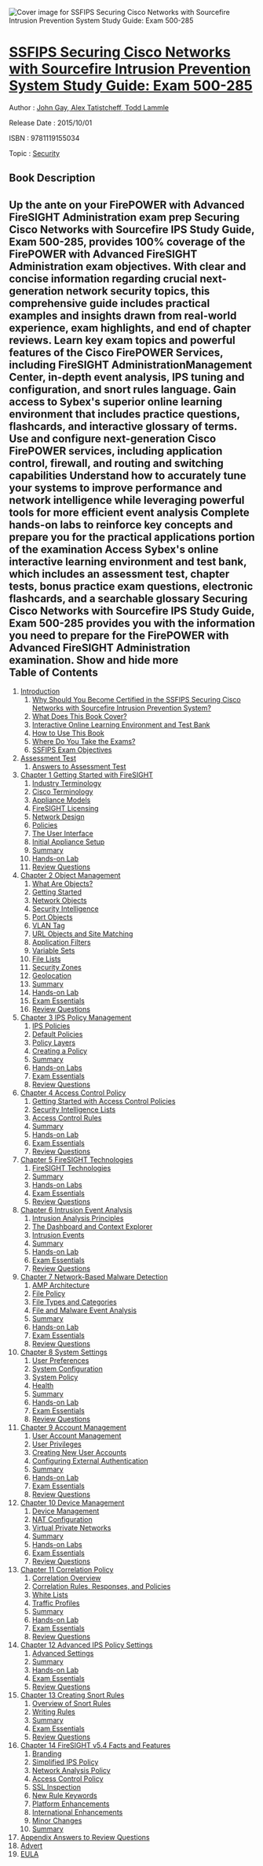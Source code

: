 ![Cover image for SSFIPS Securing Cisco Networks with Sourcefire Intrusion Prevention System Study Guide: Exam 500-285](https://imgdetail.ebookreading.net/cover/cover/security/EB9781119155034.jpg)

[SSFIPS Securing Cisco Networks with Sourcefire Intrusion Prevention System Study Guide: Exam 500-285](https://ebookreading.net/view/book/SSFIPS+Securing+Cisco+Networks+with+Sourcefire+Intrusion+Prevention+System+Study+Guide%3A+Exam+500-285-EB9781119155034_1.html "SSFIPS Securing Cisco Networks with Sourcefire Intrusion Prevention System Study Guide: Exam 500-285")
====================================================================================================================

Author : [John Gay](https://ebookreading.net/search/author/John+Gay),[ Alex Tatistcheff](https://ebookreading.net/search/author/+Alex+Tatistcheff),[ Todd Lammle](https://ebookreading.net/search/author/+Todd+Lammle)

Release Date : 2015/10/01

ISBN : 9781119155034

Topic : [Security](https://ebookreading.net/search/category/security)

Book Description
-----------------

 Up the ante on your FirePOWER with Advanced FireSIGHT Administration exam prep
Securing Cisco Networks with Sourcefire IPS Study Guide, Exam 500-285, provides 100% coverage of the FirePOWER with Advanced FireSIGHT Administration exam objectives. With clear and concise information regarding crucial next-generation network security topics, this comprehensive guide includes practical examples and insights drawn from real-world experience, exam highlights, and end of chapter reviews.  Learn key exam topics and powerful features of the Cisco FirePOWER Services, including FireSIGHT AdministrationManagement Center, in-depth event analysis, IPS tuning and configuration, and snort rules language.
Gain access to Sybex's superior online learning environment that includes practice questions, flashcards, and interactive glossary of terms.
Use and configure next-generation Cisco FirePOWER services, including application control, firewall, and routing and switching capabilities
Understand how to accurately tune your systems to improve performance and network intelligence while leveraging powerful tools for more efficient event analysis
Complete hands-on labs to reinforce key concepts and prepare you for the practical applications portion of the examination
Access Sybex's online interactive learning environment and test bank, which includes an assessment test, chapter tests, bonus practice exam questions, electronic flashcards, and a searchable glossary
Securing Cisco Networks with Sourcefire IPS Study Guide, Exam 500-285 provides you with the information you need to prepare for the FirePOWER with Advanced FireSIGHT Administration examination.
        Show and hide more                
Table of Contents
-----------------

1. [Introduction](https://ebookreading.net/view/book/SSFIPS+Securing+Cisco+Networks+with+Sourcefire+Intrusion+Prevention+System+Study+Guide%3A+Exam+500-285-EB9781119155034_8.html)
    1. [Why Should You Become Certified in the SSFIPS Securing Cisco Networks with Sourcefire Intrusion Prevention System?](https://ebookreading.net/view/book/SSFIPS+Securing+Cisco+Networks+with+Sourcefire+Intrusion+Prevention+System+Study+Guide%3A+Exam+500-285-EB9781119155034_8.html#c1_2)
    1. [What Does This Book Cover?](https://ebookreading.net/view/book/SSFIPS+Securing+Cisco+Networks+with+Sourcefire+Intrusion+Prevention+System+Study+Guide%3A+Exam+500-285-EB9781119155034_8.html#c1_3)
    1. [Interactive Online Learning Environment and Test Bank](https://ebookreading.net/view/book/SSFIPS+Securing+Cisco+Networks+with+Sourcefire+Intrusion+Prevention+System+Study+Guide%3A+Exam+500-285-EB9781119155034_8.html#c1_4)
    1. [How to Use This Book](https://ebookreading.net/view/book/SSFIPS+Securing+Cisco+Networks+with+Sourcefire+Intrusion+Prevention+System+Study+Guide%3A+Exam+500-285-EB9781119155034_8.html#c1_5)
    1. [Where Do You Take the Exams?](https://ebookreading.net/view/book/SSFIPS+Securing+Cisco+Networks+with+Sourcefire+Intrusion+Prevention+System+Study+Guide%3A+Exam+500-285-EB9781119155034_8.html#c1_6)
    1. [SSFIPS Exam Objectives](https://ebookreading.net/view/book/SSFIPS+Securing+Cisco+Networks+with+Sourcefire+Intrusion+Prevention+System+Study+Guide%3A+Exam+500-285-EB9781119155034_8.html#c1_7)
1. [Assessment Test](https://ebookreading.net/view/book/SSFIPS+Securing+Cisco+Networks+with+Sourcefire+Intrusion+Prevention+System+Study+Guide%3A+Exam+500-285-EB9781119155034_9.html)
    1. [Answers to Assessment Test](https://ebookreading.net/view/book/SSFIPS+Securing+Cisco+Networks+with+Sourcefire+Intrusion+Prevention+System+Study+Guide%3A+Exam+500-285-EB9781119155034_9.html#h2_001)
1. [Chapter 1 Getting Started with FireSIGHT](https://ebookreading.net/view/book/SSFIPS+Securing+Cisco+Networks+with+Sourcefire+Intrusion+Prevention+System+Study+Guide%3A+Exam+500-285-EB9781119155034_10.html)
    1. [Industry Terminology](https://ebookreading.net/view/book/SSFIPS+Securing+Cisco+Networks+with+Sourcefire+Intrusion+Prevention+System+Study+Guide%3A+Exam+500-285-EB9781119155034_10.html#c1_1)
    1. [Cisco Terminology](https://ebookreading.net/view/book/SSFIPS+Securing+Cisco+Networks+with+Sourcefire+Intrusion+Prevention+System+Study+Guide%3A+Exam+500-285-EB9781119155034_10.html#c1_2)
    1. [Appliance Models](https://ebookreading.net/view/book/SSFIPS+Securing+Cisco+Networks+with+Sourcefire+Intrusion+Prevention+System+Study+Guide%3A+Exam+500-285-EB9781119155034_10.html#c1_3)
    1. [FireSIGHT Licensing](https://ebookreading.net/view/book/SSFIPS+Securing+Cisco+Networks+with+Sourcefire+Intrusion+Prevention+System+Study+Guide%3A+Exam+500-285-EB9781119155034_10.html#c1_4)
    1. [Network Design](https://ebookreading.net/view/book/SSFIPS+Securing+Cisco+Networks+with+Sourcefire+Intrusion+Prevention+System+Study+Guide%3A+Exam+500-285-EB9781119155034_10.html#c1_5)
    1. [Policies](https://ebookreading.net/view/book/SSFIPS+Securing+Cisco+Networks+with+Sourcefire+Intrusion+Prevention+System+Study+Guide%3A+Exam+500-285-EB9781119155034_10.html#c1_6)
    1. [The User Interface](https://ebookreading.net/view/book/SSFIPS+Securing+Cisco+Networks+with+Sourcefire+Intrusion+Prevention+System+Study+Guide%3A+Exam+500-285-EB9781119155034_10.html#c1_7)
    1. [Initial Appliance Setup](https://ebookreading.net/view/book/SSFIPS+Securing+Cisco+Networks+with+Sourcefire+Intrusion+Prevention+System+Study+Guide%3A+Exam+500-285-EB9781119155034_10.html#c1_8)
    1. [Summary](https://ebookreading.net/view/book/SSFIPS+Securing+Cisco+Networks+with+Sourcefire+Intrusion+Prevention+System+Study+Guide%3A+Exam+500-285-EB9781119155034_10.html#c1_9)
    1. [Hands-on Lab](https://ebookreading.net/view/book/SSFIPS+Securing+Cisco+Networks+with+Sourcefire+Intrusion+Prevention+System+Study+Guide%3A+Exam+500-285-EB9781119155034_10.html#c1_10)
    1. [Review Questions](https://ebookreading.net/view/book/SSFIPS+Securing+Cisco+Networks+with+Sourcefire+Intrusion+Prevention+System+Study+Guide%3A+Exam+500-285-EB9781119155034_10.html#c1_11)
1. [Chapter 2 Object Management](https://ebookreading.net/view/book/SSFIPS+Securing+Cisco+Networks+with+Sourcefire+Intrusion+Prevention+System+Study+Guide%3A+Exam+500-285-EB9781119155034_11.html)
    1. [What Are Objects?](https://ebookreading.net/view/book/SSFIPS+Securing+Cisco+Networks+with+Sourcefire+Intrusion+Prevention+System+Study+Guide%3A+Exam+500-285-EB9781119155034_11.html#c2_2)
    1. [Getting Started](https://ebookreading.net/view/book/SSFIPS+Securing+Cisco+Networks+with+Sourcefire+Intrusion+Prevention+System+Study+Guide%3A+Exam+500-285-EB9781119155034_11.html#c2_3)
    1. [Network Objects](https://ebookreading.net/view/book/SSFIPS+Securing+Cisco+Networks+with+Sourcefire+Intrusion+Prevention+System+Study+Guide%3A+Exam+500-285-EB9781119155034_11.html#c2_4)
    1. [Security Intelligence](https://ebookreading.net/view/book/SSFIPS+Securing+Cisco+Networks+with+Sourcefire+Intrusion+Prevention+System+Study+Guide%3A+Exam+500-285-EB9781119155034_11.html#c2_5)
    1. [Port Objects](https://ebookreading.net/view/book/SSFIPS+Securing+Cisco+Networks+with+Sourcefire+Intrusion+Prevention+System+Study+Guide%3A+Exam+500-285-EB9781119155034_11.html#c2_6)
    1. [VLAN Tag](https://ebookreading.net/view/book/SSFIPS+Securing+Cisco+Networks+with+Sourcefire+Intrusion+Prevention+System+Study+Guide%3A+Exam+500-285-EB9781119155034_11.html#c2_7)
    1. [URL Objects and Site Matching](https://ebookreading.net/view/book/SSFIPS+Securing+Cisco+Networks+with+Sourcefire+Intrusion+Prevention+System+Study+Guide%3A+Exam+500-285-EB9781119155034_11.html#c2_8)
    1. [Application Filters](https://ebookreading.net/view/book/SSFIPS+Securing+Cisco+Networks+with+Sourcefire+Intrusion+Prevention+System+Study+Guide%3A+Exam+500-285-EB9781119155034_11.html#c2_9)
    1. [Variable Sets](https://ebookreading.net/view/book/SSFIPS+Securing+Cisco+Networks+with+Sourcefire+Intrusion+Prevention+System+Study+Guide%3A+Exam+500-285-EB9781119155034_11.html#c2_10)
    1. [File Lists](https://ebookreading.net/view/book/SSFIPS+Securing+Cisco+Networks+with+Sourcefire+Intrusion+Prevention+System+Study+Guide%3A+Exam+500-285-EB9781119155034_11.html#c2_11)
    1. [Security Zones](https://ebookreading.net/view/book/SSFIPS+Securing+Cisco+Networks+with+Sourcefire+Intrusion+Prevention+System+Study+Guide%3A+Exam+500-285-EB9781119155034_11.html#c2_12)
    1. [Geolocation](https://ebookreading.net/view/book/SSFIPS+Securing+Cisco+Networks+with+Sourcefire+Intrusion+Prevention+System+Study+Guide%3A+Exam+500-285-EB9781119155034_11.html#c2_13)
    1. [Summary](https://ebookreading.net/view/book/SSFIPS+Securing+Cisco+Networks+with+Sourcefire+Intrusion+Prevention+System+Study+Guide%3A+Exam+500-285-EB9781119155034_11.html#c2_14)
    1. [Hands-on Lab](https://ebookreading.net/view/book/SSFIPS+Securing+Cisco+Networks+with+Sourcefire+Intrusion+Prevention+System+Study+Guide%3A+Exam+500-285-EB9781119155034_11.html#c2_15)
    1. [Exam Essentials](https://ebookreading.net/view/book/SSFIPS+Securing+Cisco+Networks+with+Sourcefire+Intrusion+Prevention+System+Study+Guide%3A+Exam+500-285-EB9781119155034_11.html#c2_16)
    1. [Review Questions](https://ebookreading.net/view/book/SSFIPS+Securing+Cisco+Networks+with+Sourcefire+Intrusion+Prevention+System+Study+Guide%3A+Exam+500-285-EB9781119155034_11.html#c2_17)
1. [Chapter 3 IPS Policy Management](https://ebookreading.net/view/book/SSFIPS+Securing+Cisco+Networks+with+Sourcefire+Intrusion+Prevention+System+Study+Guide%3A+Exam+500-285-EB9781119155034_12.html)
    1. [IPS Policies](https://ebookreading.net/view/book/SSFIPS+Securing+Cisco+Networks+with+Sourcefire+Intrusion+Prevention+System+Study+Guide%3A+Exam+500-285-EB9781119155034_12.html#c3_1)
    1. [Default Policies](https://ebookreading.net/view/book/SSFIPS+Securing+Cisco+Networks+with+Sourcefire+Intrusion+Prevention+System+Study+Guide%3A+Exam+500-285-EB9781119155034_12.html#c3_2)
    1. [Policy Layers](https://ebookreading.net/view/book/SSFIPS+Securing+Cisco+Networks+with+Sourcefire+Intrusion+Prevention+System+Study+Guide%3A+Exam+500-285-EB9781119155034_12.html#c3_3)
    1. [Creating a Policy](https://ebookreading.net/view/book/SSFIPS+Securing+Cisco+Networks+with+Sourcefire+Intrusion+Prevention+System+Study+Guide%3A+Exam+500-285-EB9781119155034_12.html#c3_4)
    1. [Summary](https://ebookreading.net/view/book/SSFIPS+Securing+Cisco+Networks+with+Sourcefire+Intrusion+Prevention+System+Study+Guide%3A+Exam+500-285-EB9781119155034_12.html#c3_5)
    1. [Hands-on Labs](https://ebookreading.net/view/book/SSFIPS+Securing+Cisco+Networks+with+Sourcefire+Intrusion+Prevention+System+Study+Guide%3A+Exam+500-285-EB9781119155034_12.html#c3_6)
    1. [Exam Essentials](https://ebookreading.net/view/book/SSFIPS+Securing+Cisco+Networks+with+Sourcefire+Intrusion+Prevention+System+Study+Guide%3A+Exam+500-285-EB9781119155034_12.html#c3_7)
    1. [Review Questions](https://ebookreading.net/view/book/SSFIPS+Securing+Cisco+Networks+with+Sourcefire+Intrusion+Prevention+System+Study+Guide%3A+Exam+500-285-EB9781119155034_12.html#c3_8)
1. [Chapter 4 Access Control Policy](https://ebookreading.net/view/book/SSFIPS+Securing+Cisco+Networks+with+Sourcefire+Intrusion+Prevention+System+Study+Guide%3A+Exam+500-285-EB9781119155034_13.html)
    1. [Getting Started with Access Control Policies](https://ebookreading.net/view/book/SSFIPS+Securing+Cisco+Networks+with+Sourcefire+Intrusion+Prevention+System+Study+Guide%3A+Exam+500-285-EB9781119155034_13.html#c4_2)
    1. [Security Intelligence Lists](https://ebookreading.net/view/book/SSFIPS+Securing+Cisco+Networks+with+Sourcefire+Intrusion+Prevention+System+Study+Guide%3A+Exam+500-285-EB9781119155034_13.html#c4_3)
    1. [Access Control Rules](https://ebookreading.net/view/book/SSFIPS+Securing+Cisco+Networks+with+Sourcefire+Intrusion+Prevention+System+Study+Guide%3A+Exam+500-285-EB9781119155034_13.html#c4_4)
    1. [Summary](https://ebookreading.net/view/book/SSFIPS+Securing+Cisco+Networks+with+Sourcefire+Intrusion+Prevention+System+Study+Guide%3A+Exam+500-285-EB9781119155034_13.html#c4_5)
    1. [Hands-on Lab](https://ebookreading.net/view/book/SSFIPS+Securing+Cisco+Networks+with+Sourcefire+Intrusion+Prevention+System+Study+Guide%3A+Exam+500-285-EB9781119155034_13.html#c4_6)
    1. [Exam Essentials](https://ebookreading.net/view/book/SSFIPS+Securing+Cisco+Networks+with+Sourcefire+Intrusion+Prevention+System+Study+Guide%3A+Exam+500-285-EB9781119155034_13.html#c4_7)
    1. [Review Questions](https://ebookreading.net/view/book/SSFIPS+Securing+Cisco+Networks+with+Sourcefire+Intrusion+Prevention+System+Study+Guide%3A+Exam+500-285-EB9781119155034_13.html#c04-exsec-0001)
1. [Chapter 5 FireSIGHT Technologies](https://ebookreading.net/view/book/SSFIPS+Securing+Cisco+Networks+with+Sourcefire+Intrusion+Prevention+System+Study+Guide%3A+Exam+500-285-EB9781119155034_14.html)
    1. [FireSIGHT Technologies](https://ebookreading.net/view/book/SSFIPS+Securing+Cisco+Networks+with+Sourcefire+Intrusion+Prevention+System+Study+Guide%3A+Exam+500-285-EB9781119155034_14.html#c5_2)
    1. [Summary](https://ebookreading.net/view/book/SSFIPS+Securing+Cisco+Networks+with+Sourcefire+Intrusion+Prevention+System+Study+Guide%3A+Exam+500-285-EB9781119155034_14.html#c5_3)
    1. [Hands-on Labs](https://ebookreading.net/view/book/SSFIPS+Securing+Cisco+Networks+with+Sourcefire+Intrusion+Prevention+System+Study+Guide%3A+Exam+500-285-EB9781119155034_14.html#c5_4)
    1. [Exam Essentials](https://ebookreading.net/view/book/SSFIPS+Securing+Cisco+Networks+with+Sourcefire+Intrusion+Prevention+System+Study+Guide%3A+Exam+500-285-EB9781119155034_14.html#c5_5)
    1. [Review Questions](https://ebookreading.net/view/book/SSFIPS+Securing+Cisco+Networks+with+Sourcefire+Intrusion+Prevention+System+Study+Guide%3A+Exam+500-285-EB9781119155034_14.html#c05-exsec-0001)
1. [Chapter 6 Intrusion Event Analysis](https://ebookreading.net/view/book/SSFIPS+Securing+Cisco+Networks+with+Sourcefire+Intrusion+Prevention+System+Study+Guide%3A+Exam+500-285-EB9781119155034_15.html)
    1. [Intrusion Analysis Principles](https://ebookreading.net/view/book/SSFIPS+Securing+Cisco+Networks+with+Sourcefire+Intrusion+Prevention+System+Study+Guide%3A+Exam+500-285-EB9781119155034_15.html#c6_1)
    1. [The Dashboard and Context Explorer](https://ebookreading.net/view/book/SSFIPS+Securing+Cisco+Networks+with+Sourcefire+Intrusion+Prevention+System+Study+Guide%3A+Exam+500-285-EB9781119155034_15.html#c6_2)
    1. [Intrusion Events](https://ebookreading.net/view/book/SSFIPS+Securing+Cisco+Networks+with+Sourcefire+Intrusion+Prevention+System+Study+Guide%3A+Exam+500-285-EB9781119155034_15.html#c6_3)
    1. [Summary](https://ebookreading.net/view/book/SSFIPS+Securing+Cisco+Networks+with+Sourcefire+Intrusion+Prevention+System+Study+Guide%3A+Exam+500-285-EB9781119155034_15.html#c6_4)
    1. [Hands-on Lab](https://ebookreading.net/view/book/SSFIPS+Securing+Cisco+Networks+with+Sourcefire+Intrusion+Prevention+System+Study+Guide%3A+Exam+500-285-EB9781119155034_15.html#c6_5)
    1. [Exam Essentials](https://ebookreading.net/view/book/SSFIPS+Securing+Cisco+Networks+with+Sourcefire+Intrusion+Prevention+System+Study+Guide%3A+Exam+500-285-EB9781119155034_15.html#c6_6)
    1. [Review Questions](https://ebookreading.net/view/book/SSFIPS+Securing+Cisco+Networks+with+Sourcefire+Intrusion+Prevention+System+Study+Guide%3A+Exam+500-285-EB9781119155034_15.html#c06-exsec-0001)
1. [Chapter 7 Network-Based Malware Detection](https://ebookreading.net/view/book/SSFIPS+Securing+Cisco+Networks+with+Sourcefire+Intrusion+Prevention+System+Study+Guide%3A+Exam+500-285-EB9781119155034_16.html)
    1. [AMP Architecture](https://ebookreading.net/view/book/SSFIPS+Securing+Cisco+Networks+with+Sourcefire+Intrusion+Prevention+System+Study+Guide%3A+Exam+500-285-EB9781119155034_16.html#c7_1)
    1. [File Policy](https://ebookreading.net/view/book/SSFIPS+Securing+Cisco+Networks+with+Sourcefire+Intrusion+Prevention+System+Study+Guide%3A+Exam+500-285-EB9781119155034_16.html#c7_2)
    1. [File Types and Categories](https://ebookreading.net/view/book/SSFIPS+Securing+Cisco+Networks+with+Sourcefire+Intrusion+Prevention+System+Study+Guide%3A+Exam+500-285-EB9781119155034_16.html#c7_2a)
    1. [File and Malware Event Analysis](https://ebookreading.net/view/book/SSFIPS+Securing+Cisco+Networks+with+Sourcefire+Intrusion+Prevention+System+Study+Guide%3A+Exam+500-285-EB9781119155034_16.html#c7_3)
    1. [Summary](https://ebookreading.net/view/book/SSFIPS+Securing+Cisco+Networks+with+Sourcefire+Intrusion+Prevention+System+Study+Guide%3A+Exam+500-285-EB9781119155034_16.html#c7_4)
    1. [Hands-on Lab](https://ebookreading.net/view/book/SSFIPS+Securing+Cisco+Networks+with+Sourcefire+Intrusion+Prevention+System+Study+Guide%3A+Exam+500-285-EB9781119155034_16.html#c7_5)
    1. [Exam Essentials](https://ebookreading.net/view/book/SSFIPS+Securing+Cisco+Networks+with+Sourcefire+Intrusion+Prevention+System+Study+Guide%3A+Exam+500-285-EB9781119155034_16.html#c7_6)
    1. [Review Questions](https://ebookreading.net/view/book/SSFIPS+Securing+Cisco+Networks+with+Sourcefire+Intrusion+Prevention+System+Study+Guide%3A+Exam+500-285-EB9781119155034_16.html#c07-exsec-0001)
1. [Chapter 8 System Settings](https://ebookreading.net/view/book/SSFIPS+Securing+Cisco+Networks+with+Sourcefire+Intrusion+Prevention+System+Study+Guide%3A+Exam+500-285-EB9781119155034_17.html)
    1. [User Preferences](https://ebookreading.net/view/book/SSFIPS+Securing+Cisco+Networks+with+Sourcefire+Intrusion+Prevention+System+Study+Guide%3A+Exam+500-285-EB9781119155034_17.html#c8_2)
    1. [System Configuration](https://ebookreading.net/view/book/SSFIPS+Securing+Cisco+Networks+with+Sourcefire+Intrusion+Prevention+System+Study+Guide%3A+Exam+500-285-EB9781119155034_17.html#c8_3)
    1. [System Policy](https://ebookreading.net/view/book/SSFIPS+Securing+Cisco+Networks+with+Sourcefire+Intrusion+Prevention+System+Study+Guide%3A+Exam+500-285-EB9781119155034_17.html#c8_4)
    1. [Health](https://ebookreading.net/view/book/SSFIPS+Securing+Cisco+Networks+with+Sourcefire+Intrusion+Prevention+System+Study+Guide%3A+Exam+500-285-EB9781119155034_17.html#c8_5)
    1. [Summary](https://ebookreading.net/view/book/SSFIPS+Securing+Cisco+Networks+with+Sourcefire+Intrusion+Prevention+System+Study+Guide%3A+Exam+500-285-EB9781119155034_17.html#c8_6)
    1. [Hands-on Lab](https://ebookreading.net/view/book/SSFIPS+Securing+Cisco+Networks+with+Sourcefire+Intrusion+Prevention+System+Study+Guide%3A+Exam+500-285-EB9781119155034_17.html#c8_7)
    1. [Exam Essentials](https://ebookreading.net/view/book/SSFIPS+Securing+Cisco+Networks+with+Sourcefire+Intrusion+Prevention+System+Study+Guide%3A+Exam+500-285-EB9781119155034_17.html#c8_8)
    1. [Review Questions](https://ebookreading.net/view/book/SSFIPS+Securing+Cisco+Networks+with+Sourcefire+Intrusion+Prevention+System+Study+Guide%3A+Exam+500-285-EB9781119155034_17.html#c08-exsec-0001)
1. [Chapter 9 Account Management](https://ebookreading.net/view/book/SSFIPS+Securing+Cisco+Networks+with+Sourcefire+Intrusion+Prevention+System+Study+Guide%3A+Exam+500-285-EB9781119155034_18.html)
    1. [User Account Management](https://ebookreading.net/view/book/SSFIPS+Securing+Cisco+Networks+with+Sourcefire+Intrusion+Prevention+System+Study+Guide%3A+Exam+500-285-EB9781119155034_18.html#c9_2)
    1. [User Privileges](https://ebookreading.net/view/book/SSFIPS+Securing+Cisco+Networks+with+Sourcefire+Intrusion+Prevention+System+Study+Guide%3A+Exam+500-285-EB9781119155034_18.html#c9_3)
    1. [Creating New User Accounts](https://ebookreading.net/view/book/SSFIPS+Securing+Cisco+Networks+with+Sourcefire+Intrusion+Prevention+System+Study+Guide%3A+Exam+500-285-EB9781119155034_18.html#c9_4)
    1. [Configuring External Authentication](https://ebookreading.net/view/book/SSFIPS+Securing+Cisco+Networks+with+Sourcefire+Intrusion+Prevention+System+Study+Guide%3A+Exam+500-285-EB9781119155034_18.html#c9_5)
    1. [Summary](https://ebookreading.net/view/book/SSFIPS+Securing+Cisco+Networks+with+Sourcefire+Intrusion+Prevention+System+Study+Guide%3A+Exam+500-285-EB9781119155034_18.html#c9_6)
    1. [Hands-on Lab](https://ebookreading.net/view/book/SSFIPS+Securing+Cisco+Networks+with+Sourcefire+Intrusion+Prevention+System+Study+Guide%3A+Exam+500-285-EB9781119155034_18.html#c9_7)
    1. [Exam Essentials](https://ebookreading.net/view/book/SSFIPS+Securing+Cisco+Networks+with+Sourcefire+Intrusion+Prevention+System+Study+Guide%3A+Exam+500-285-EB9781119155034_18.html#c9_8)
    1. [Review Questions](https://ebookreading.net/view/book/SSFIPS+Securing+Cisco+Networks+with+Sourcefire+Intrusion+Prevention+System+Study+Guide%3A+Exam+500-285-EB9781119155034_18.html#c09-exsec-0001)
1. [Chapter 10 Device Management](https://ebookreading.net/view/book/SSFIPS+Securing+Cisco+Networks+with+Sourcefire+Intrusion+Prevention+System+Study+Guide%3A+Exam+500-285-EB9781119155034_19.html)
    1. [Device Management](https://ebookreading.net/view/book/SSFIPS+Securing+Cisco+Networks+with+Sourcefire+Intrusion+Prevention+System+Study+Guide%3A+Exam+500-285-EB9781119155034_19.html#c10_1)
    1. [NAT Configuration](https://ebookreading.net/view/book/SSFIPS+Securing+Cisco+Networks+with+Sourcefire+Intrusion+Prevention+System+Study+Guide%3A+Exam+500-285-EB9781119155034_19.html#c10_2)
    1. [Virtual Private Networks](https://ebookreading.net/view/book/SSFIPS+Securing+Cisco+Networks+with+Sourcefire+Intrusion+Prevention+System+Study+Guide%3A+Exam+500-285-EB9781119155034_19.html#c10_3)
    1. [Summary](https://ebookreading.net/view/book/SSFIPS+Securing+Cisco+Networks+with+Sourcefire+Intrusion+Prevention+System+Study+Guide%3A+Exam+500-285-EB9781119155034_19.html#c10_4)
    1. [Hands-on Labs](https://ebookreading.net/view/book/SSFIPS+Securing+Cisco+Networks+with+Sourcefire+Intrusion+Prevention+System+Study+Guide%3A+Exam+500-285-EB9781119155034_19.html#c10_5)
    1. [Exam Essentials](https://ebookreading.net/view/book/SSFIPS+Securing+Cisco+Networks+with+Sourcefire+Intrusion+Prevention+System+Study+Guide%3A+Exam+500-285-EB9781119155034_19.html#c10_6)
    1. [Review Questions](https://ebookreading.net/view/book/SSFIPS+Securing+Cisco+Networks+with+Sourcefire+Intrusion+Prevention+System+Study+Guide%3A+Exam+500-285-EB9781119155034_19.html#c10-exsec-0001)
1. [Chapter 11 Correlation Policy](https://ebookreading.net/view/book/SSFIPS+Securing+Cisco+Networks+with+Sourcefire+Intrusion+Prevention+System+Study+Guide%3A+Exam+500-285-EB9781119155034_20.html)
    1. [Correlation Overview](https://ebookreading.net/view/book/SSFIPS+Securing+Cisco+Networks+with+Sourcefire+Intrusion+Prevention+System+Study+Guide%3A+Exam+500-285-EB9781119155034_20.html#c11_2)
    1. [Correlation Rules, Responses, and Policies](https://ebookreading.net/view/book/SSFIPS+Securing+Cisco+Networks+with+Sourcefire+Intrusion+Prevention+System+Study+Guide%3A+Exam+500-285-EB9781119155034_20.html#c11_3)
    1. [White Lists](https://ebookreading.net/view/book/SSFIPS+Securing+Cisco+Networks+with+Sourcefire+Intrusion+Prevention+System+Study+Guide%3A+Exam+500-285-EB9781119155034_20.html#c11_4)
    1. [Traffic Profiles](https://ebookreading.net/view/book/SSFIPS+Securing+Cisco+Networks+with+Sourcefire+Intrusion+Prevention+System+Study+Guide%3A+Exam+500-285-EB9781119155034_20.html#c11_5)
    1. [Summary](https://ebookreading.net/view/book/SSFIPS+Securing+Cisco+Networks+with+Sourcefire+Intrusion+Prevention+System+Study+Guide%3A+Exam+500-285-EB9781119155034_20.html#c11_6)
    1. [Hands-on Lab](https://ebookreading.net/view/book/SSFIPS+Securing+Cisco+Networks+with+Sourcefire+Intrusion+Prevention+System+Study+Guide%3A+Exam+500-285-EB9781119155034_20.html#c11_7)
    1. [Exam Essentials](https://ebookreading.net/view/book/SSFIPS+Securing+Cisco+Networks+with+Sourcefire+Intrusion+Prevention+System+Study+Guide%3A+Exam+500-285-EB9781119155034_20.html#c11_8)
    1. [Review Questions](https://ebookreading.net/view/book/SSFIPS+Securing+Cisco+Networks+with+Sourcefire+Intrusion+Prevention+System+Study+Guide%3A+Exam+500-285-EB9781119155034_20.html#c11-exsec-0001)
1. [Chapter 12 Advanced IPS Policy Settings](https://ebookreading.net/view/book/SSFIPS+Securing+Cisco+Networks+with+Sourcefire+Intrusion+Prevention+System+Study+Guide%3A+Exam+500-285-EB9781119155034_21.html)
    1. [Advanced Settings](https://ebookreading.net/view/book/SSFIPS+Securing+Cisco+Networks+with+Sourcefire+Intrusion+Prevention+System+Study+Guide%3A+Exam+500-285-EB9781119155034_21.html#c12_1)
    1. [Summary](https://ebookreading.net/view/book/SSFIPS+Securing+Cisco+Networks+with+Sourcefire+Intrusion+Prevention+System+Study+Guide%3A+Exam+500-285-EB9781119155034_21.html#c12_2)
    1. [Hands-on Lab](https://ebookreading.net/view/book/SSFIPS+Securing+Cisco+Networks+with+Sourcefire+Intrusion+Prevention+System+Study+Guide%3A+Exam+500-285-EB9781119155034_21.html#c12_3)
    1. [Exam Essentials](https://ebookreading.net/view/book/SSFIPS+Securing+Cisco+Networks+with+Sourcefire+Intrusion+Prevention+System+Study+Guide%3A+Exam+500-285-EB9781119155034_21.html#c12_4)
    1. [Review Questions](https://ebookreading.net/view/book/SSFIPS+Securing+Cisco+Networks+with+Sourcefire+Intrusion+Prevention+System+Study+Guide%3A+Exam+500-285-EB9781119155034_21.html#c12-exsec-0001)
1. [Chapter 13 Creating Snort Rules](https://ebookreading.net/view/book/SSFIPS+Securing+Cisco+Networks+with+Sourcefire+Intrusion+Prevention+System+Study+Guide%3A+Exam+500-285-EB9781119155034_22.html)
    1. [Overview of Snort Rules](https://ebookreading.net/view/book/SSFIPS+Securing+Cisco+Networks+with+Sourcefire+Intrusion+Prevention+System+Study+Guide%3A+Exam+500-285-EB9781119155034_22.html#c13_1)
    1. [Writing Rules](https://ebookreading.net/view/book/SSFIPS+Securing+Cisco+Networks+with+Sourcefire+Intrusion+Prevention+System+Study+Guide%3A+Exam+500-285-EB9781119155034_22.html#c13_2)
    1. [Summary](https://ebookreading.net/view/book/SSFIPS+Securing+Cisco+Networks+with+Sourcefire+Intrusion+Prevention+System+Study+Guide%3A+Exam+500-285-EB9781119155034_22.html#c13_3)
    1. [Exam Essentials](https://ebookreading.net/view/book/SSFIPS+Securing+Cisco+Networks+with+Sourcefire+Intrusion+Prevention+System+Study+Guide%3A+Exam+500-285-EB9781119155034_22.html#c13_4)
    1. [Review Questions](https://ebookreading.net/view/book/SSFIPS+Securing+Cisco+Networks+with+Sourcefire+Intrusion+Prevention+System+Study+Guide%3A+Exam+500-285-EB9781119155034_22.html#c13-exsec-0001)
1. [Chapter 14 FireSIGHT v5.4 Facts and Features](https://ebookreading.net/view/book/SSFIPS+Securing+Cisco+Networks+with+Sourcefire+Intrusion+Prevention+System+Study+Guide%3A+Exam+500-285-EB9781119155034_23.html)
    1. [Branding](https://ebookreading.net/view/book/SSFIPS+Securing+Cisco+Networks+with+Sourcefire+Intrusion+Prevention+System+Study+Guide%3A+Exam+500-285-EB9781119155034_23.html#c14_2)
    1. [Simplified IPS Policy](https://ebookreading.net/view/book/SSFIPS+Securing+Cisco+Networks+with+Sourcefire+Intrusion+Prevention+System+Study+Guide%3A+Exam+500-285-EB9781119155034_23.html#c14_3)
    1. [Network Analysis Policy](https://ebookreading.net/view/book/SSFIPS+Securing+Cisco+Networks+with+Sourcefire+Intrusion+Prevention+System+Study+Guide%3A+Exam+500-285-EB9781119155034_23.html#c14_4)
    1. [Access Control Policy](https://ebookreading.net/view/book/SSFIPS+Securing+Cisco+Networks+with+Sourcefire+Intrusion+Prevention+System+Study+Guide%3A+Exam+500-285-EB9781119155034_23.html#c14_5)
    1. [SSL Inspection](https://ebookreading.net/view/book/SSFIPS+Securing+Cisco+Networks+with+Sourcefire+Intrusion+Prevention+System+Study+Guide%3A+Exam+500-285-EB9781119155034_23.html#c14_6)
    1. [New Rule Keywords](https://ebookreading.net/view/book/SSFIPS+Securing+Cisco+Networks+with+Sourcefire+Intrusion+Prevention+System+Study+Guide%3A+Exam+500-285-EB9781119155034_23.html#c14_7)
    1. [Platform Enhancements](https://ebookreading.net/view/book/SSFIPS+Securing+Cisco+Networks+with+Sourcefire+Intrusion+Prevention+System+Study+Guide%3A+Exam+500-285-EB9781119155034_23.html#c14_8)
    1. [International Enhancements](https://ebookreading.net/view/book/SSFIPS+Securing+Cisco+Networks+with+Sourcefire+Intrusion+Prevention+System+Study+Guide%3A+Exam+500-285-EB9781119155034_23.html#c14_9)
    1. [Minor Changes](https://ebookreading.net/view/book/SSFIPS+Securing+Cisco+Networks+with+Sourcefire+Intrusion+Prevention+System+Study+Guide%3A+Exam+500-285-EB9781119155034_23.html#c14_10)
    1. [Summary](https://ebookreading.net/view/book/SSFIPS+Securing+Cisco+Networks+with+Sourcefire+Intrusion+Prevention+System+Study+Guide%3A+Exam+500-285-EB9781119155034_23.html#c14_11)
1. [Appendix Answers to Review Questions](https://ebookreading.net/view/book/SSFIPS+Securing+Cisco+Networks+with+Sourcefire+Intrusion+Prevention+System+Study+Guide%3A+Exam+500-285-EB9781119155034_24.html)
1. [Advert](https://ebookreading.net/view/book/SSFIPS+Securing+Cisco+Networks+with+Sourcefire+Intrusion+Prevention+System+Study+Guide%3A+Exam+500-285-EB9781119155034_25.html)
1. [EULA](https://ebookreading.net/view/book/SSFIPS+Securing+Cisco+Networks+with+Sourcefire+Intrusion+Prevention+System+Study+Guide%3A+Exam+500-285-EB9781119155034_26.html)
